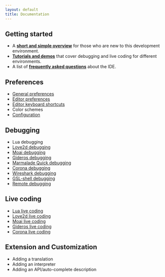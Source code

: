 ```yaml
---
layout: default
title: Documentation
---
```


## Getting started

- A **[short and simple overview](doc-getting-started.html)** for those who are new to this development environment.
- **[Tutorials and demos](tutorials.html)** that cover debugging and live coding for different environments.
- A list of **[frequently asked questions](doc-faq.html)** about the IDE.

## Preferences

- [General preferences](doc-general-preferences.html)
- [Editor preferences](doc-editor-preferences.html)
- [Editor keyboard shortcuts](doc-editor-keyboard-shortcuts.html)
- Color schemes
- [Configuration](doc-configuration.html)

## Debugging

- Lua debugging
- [Love2d debugging](http://notebook.kulchenko.com/zerobrane/love2d-debugging)
- [Moai debugging](http://notebook.kulchenko.com/zerobrane/moai-debugging-with-zerobrane-studio)
- [Gideros debugging](http://notebook.kulchenko.com/zerobrane/gideros-debugging-with-zerobrane-studio-ide)
- [Marmalade Quick debugging](http://notebook.kulchenko.com/zerobrane/marmalade-quick-debugging-with-zerobrane-studio)
- [Corona debugging](debugging-and-live-coding-with-corona-sdk-applications-and-zerobrane-studio)
- [Wireshark debugging](http://notebook.kulchenko.com/zerobrane/debugging-wireshark-lua-scripts-with-zerobrane-studio)
- [GSL-shell debugging](http://notebook.kulchenko.com/zerobrane/gsl-shell-debugging-with-zerobrane-studio)
- [Remote debugging](doc-remote-debugging.html)

## Live coding

- [Lua live coding](http://notebook.kulchenko.com/zerobrane/live-coding-in-lua-bret-victor-style)
- [Love2d live coding](http://notebook.kulchenko.com/zerobrane/live-coding-with-love)
- [Moai live coding](http://notebook.kulchenko.com/zerobrane/live-coding-with-moai-and-zerobrane-studio)
- [Gideros live coding](http://notebook.kulchenko.com/zerobrane/gideros-live-coding-with-zerobrane-studio-ide)
- [Corona live coding](debugging-and-live-coding-with-corona-sdk-applications-and-zerobrane-studio)

## Extension and Customization

- Adding a translation
- Adding an interpreter
- Adding an API/auto-complete description
 